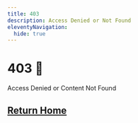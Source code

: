 ```yaml
---
title: 403
description: Access Denied or Not Found
eleventyNavigation:
  hide: true
---
```


# 403 🤷

Access Denied or Content Not Found

## [Return Home](https://blog.lucascantor.com)

